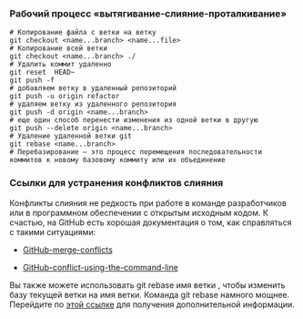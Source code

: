 ### Рабочий процесс «вытягивание-слияние-проталкивание»

```
# Копирование файла с ветки на ветку
git checkout <name...branch> <name...file>
# Копирование всей ветки
git checkout <name...branch> ./
# Удалить коммит удаленно 
git reset  HEAD~
git push -f
# добавляем ветку в удаленный репозиторий
git push -u origin refactor
# удаляем ветку из удаленного репозитория 
git push -d origin <name...branch>
# еще один способ перенести изменения из одной ветки в другую
git push --delete origin <name...branch>
# Удаление удаленной ветки git
git rebase <name...branch>
# Перебазирование — это процесс перемещения последовательности коммитов к новому базовому коммиту или их объединение
```
### Ссылки для устранения конфликтов слияния 

Конфликты слияния не редкость при работе в команде разработчиков или в программном обеспечении с открытым исходным кодом. К счастью, на GitHub есть хорошая документация о том, как справляться с такими ситуациями:

- [GitHub-merge-conflicts](https://help.github.com/en/github/collaborating-with-issues-and-pull-requests/about-merge-conflicts)

- [GitHub-conflict-using-the-command-line](https://help.github.com/en/github/collaborating-with-issues-and-pull-requests/resolving-a-merge-conflict-using-the-command-line)

Вы также можете использовать git rebase имя ветки , чтобы изменить базу текущей ветки на имя ветки.
Команда git rebase намного мощнее. Перейдите по [этой ссылке](https://git-scm.com/book/en/v2/Git-Tools-Rewriting-History) для получения дополнительной информации.

